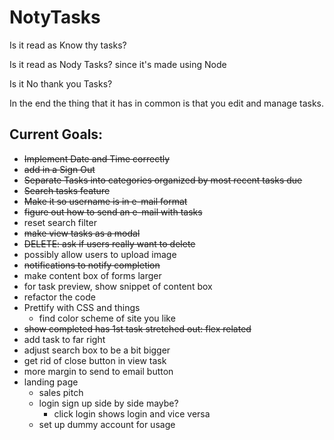 # NotyTasks
Is it read as Know thy tasks?

Is it read as Nody Tasks? since it's made using Node

Is it No thank you Tasks?

In the end the thing that it has in common is that you edit and manage tasks.

## Current Goals:
- ~~Implement Date and Time correctly~~
- ~~add in a Sign Out~~
- ~~Separate Tasks into categories organized by most recent tasks due~~
- ~~Search tasks feature~~
- ~~Make it so username is in e-mail format~~
- ~~figure out how to send an e-mail with tasks~~
- reset search filter
- ~~make view tasks as a modal~~
- ~~DELETE: ask if users really want to delete~~
- possibly allow users to upload image
- ~~notifications to notify completion~~
- make content box of forms larger
- for task preview, show snippet of content box
- refactor the code
- Prettify with CSS and things
  - find color scheme of site you like
- ~~show completed has 1st task stretched out: flex related~~
- add task to far right
- adjust search box to be a bit bigger
- get rid of close button in view task
- more margin to send to email button
- landing page
  - sales pitch
  - login sign up side by side maybe?
    - click login shows login and vice versa
  - set up dummy account for usage

